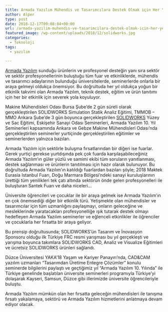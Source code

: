 ```yaml
---
title: Armada Yazılım Mühendis ve Tasarımcılara Destek Olmak için Her Yerde!
author: Alper
type: post
date: 2018-12-17T09:08:04+00:00
url: /armada-yazilim-muhendis-ve-tasarimcilara-destek-olmak-icin-her-yerde/
featured_image: /wp-content/uploads/2018/12/solidworks.jpg
categories:
  - Teknoloji
tags:
  - yazılım

---
```

[Armada Yazılım][1] sunduğu ürünlerin ve profesyonel desteğin yanı sıra sektör ve sektör profesyonellerinin buluştuğu tüm fuar ve etkinliklerde, mühendis ve tasarımcı adaylarının bulunduğu üniversitelerde, seminerlerde onlarla bir araya gelmeyi oldukça önemsiyor. Bu doğrultuda her yıl oldukça yoğun bir etkinlik takvimi olan Armada Yazılım, teknik destek, eğitim ve ürün tanıtımı için her bir etkinlik için severek yola koyuluyor.

Makine Mühendisleri Odası Bursa Şube’de 2 gün süreli olarak gerçekleştirilen SOLIDWORKS Simulation Statik Analiz Eğitimi, TMMOB &#8211; MMO Ankara Şube&#8217;de 3 gün boyunca gerçekleştirilen [SOLIDWORKS][2] Yüzey ve Sac Eğitimi, Eskişehir Sanayi Odası Seminerleri, Armada Yazılım 10. Yıl Seminerleri kapsamında Ankara ve Gebze Makine Mühendisleri Odası&#8217;nda gerçekleştirilen seminerler yurtiçinde gerçekleştirilen eğitimler ve seminerlerden yalnızca bazıları.

Armada Yazılım için sektörle buluşma fırsatlarından bir diğeri ise fuarlar. Gerek yurtiçi gerekse yurtdışında pek çok fuarda karşılaşabileceğiniz Armada Yazılım’ın güler yüzlü ve samimi ekibi tüm soruların yanıtlanması, destek sağlanması ve ürünlerin tanıtılması için hazır olarak bulunuyor. Bu doğrultuda Armada Yazılım’ın katıldığı fuarlardan bazıları şöyle; 2018 Maktek Eurasia Istanbul Fuarı, Doğu Marmara Bölgesi&#8217;ndeki sanayi kuruluşlarının ürettiği tüm yenilikleri tek çatı altında sektörün önde gelen profesyonelleri ile buluşturan Santek Fuarı ve daha niceleri&#8230;

Üniversite öğrencileri ve çocuklar ile bir araya gelmek ise Armada Yazılım’ın en çok önemsediği diğer bir etkinlik türü. Yetişmekte olan mühendisler ve tasarımcılar için tüm uzmanlığını paylaşmayı, onların geleceğine ve mesleklerinde yaratacakları profesyonelliğe ışık tutarak destek olmayı hedefleyen Armada Yazılım seminerler ve eğlenceli etkinlikler ile öğrenciler ve çocuklarla her fırsatta bir araya geliyor.

Bu prensip doğrultusunda; SOLIDWORKS’ün Tasarım ve İnovasyon Sponsoru olduğu ilk Türkiye FRC resmi yarışması bu yıl gerçekleşti ve yarışma boyunca takımlara SOLIDWORKS CAD, Analiz ve Visualize Eğitimleri ve ücretsiz SOLIDWORKS ürünleri sağlandı.

Düzce Üniversitesi YAKA&#8217;18 Yaşam ve Kariyer Panayırı&#8217;nda, CAD&CAM yazılım uzmanları &#8220;Tasarımdan Üretime Entegre Çözümler&#8221; konulu seminerde bilgilerini paylaştı ve geçtiğimiz yıl “Armada Yazılım 10. Yılında” ile Türkiye genelinde başlatılan üniversite seminerleri programıyla Türkiye&#8217;yi dolaşarak Kayseri, Samsun, Düzce gibi illerimizde üniversite öğrencileriyle buluştu.

Armada Yazılım mümkün olan her fırsatta geleceğin mühendisleri ile tanışma fırsatı yakalamaya, sektörü ve Armada Yazılım hizmetlerini anlatmaya devam ediyor olacak.

 [1]: https://www.armadayazilim.com/
 [2]: https://www.armadayazilim.com/urunler/solidworks